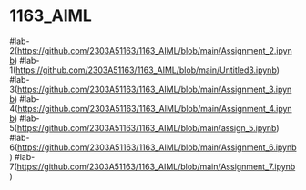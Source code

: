 # 1163_AIML
#lab-2(https://github.com/2303A51163/1163_AIML/blob/main/Assignment_2.ipynb)
#lab-1(https://github.com/2303A51163/1163_AIML/blob/main/Untitled3.ipynb)
#lab-3(https://github.com/2303A51163/1163_AIML/blob/main/Assignment_3.ipynb)
#lab-4(https://github.com/2303A51163/1163_AIML/blob/main/Assignment_4.ipynb)
#lab-5(https://github.com/2303A51163/1163_AIML/blob/main/assign_5.ipynb)
#lab-6(https://github.com/2303A51163/1163_AIML/blob/main/Assignment_6.ipynb)
#lab-7(https://github.com/2303A51163/1163_AIML/blob/main/Assignment_7.ipynb)
